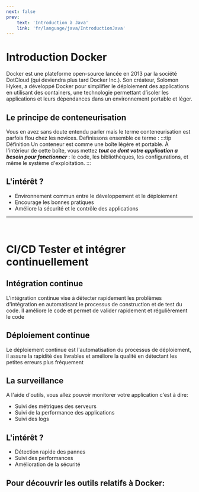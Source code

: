 ```yaml
---
next: false
prev: 
    text: 'Introduction à Java'
    link: 'fr/language/java/IntroductionJava'
---
```


# Introduction Docker
Docker est une plateforme open-source lancée en 2013 par la société DotCloud (qui deviendra plus tard Docker Inc.). Son créateur, Solomon Hykes, a développé Docker pour simplifier le déploiement des applications en utilisant des containers, une technologie permettant d’isoler les applications et leurs dépendances dans un environnement portable et léger.

## Le principe de conteneurisation
Vous en avez sans doute entendu parler mais le terme conteneurisation est parfois flou chez les novices. Definissons ensemble ce terme :
:::tip Définition
Un conteneur est comme une boîte légère et portable. À l'intérieur de cette boîte, vous mettez ***tout ce dont votre application a besoin pour fonctionner*** : le code, les bibliothèques, les configurations, et même le système d'exploitation.
:::

## L'intérêt ?
- Environnement commun entre le développement et le déploiement
- Encourage les bonnes pratiques
- Améliore la sécurité et le contrôle des applications
---
<br>

# CI/CD Tester et intégrer continuellement

## Intégration continue
L'intégration continue vise à détecter rapidement les problèmes d'intégration en automatisant le processus de construction et de test du code. Il améliore le code et permet de valider rapidement et régulièrement le code
## Déploiement continue
Le déploiement continue est l'automatisation du processus de déploiement, il assure la rapidité des livrables et améliore la qualité en détectant les petites erreurs plus fréquement

## La surveillance
A l'aide d'outils, vous allez pouvoir monitorer votre application c'est à dire:
- Suivi des métriques des serveurs
- Suivi de la performance des applications
- Suivi des logs

## L'intérêt ?
- Détection rapide des pannes
- Suivi des performances
- Amélioration de la sécurité
## Pour découvrir les outils relatifs à Docker:
<a href="/fr/DevTools/DockerDevTools" ><Badge type="tip" text="Outils Docker" /></a>